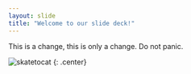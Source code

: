 ```yaml
---
layout: slide
title: "Welcome to our slide deck!"
---
```


This is a change, this is only a change. Do not panic.

![skatetocat](https://octodex.github.com/images/skatetocat.png)
{: .center}
